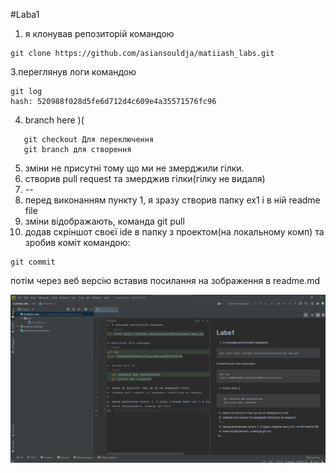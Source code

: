 #Laba1
1. я клонував репозиторій командою
````shell
git clone https://github.com/asiansouldja/matiiash_labs.git
````
3.переглянув логи командою
```shell
git log 
hash: 520988f028d5fe6d712d4c609e4a35571576fc96
```
4. branch here )( 
```shell
   git checkout Для переключення
   git branch для створення
 ```
5. зміни не присутні тому що ми не змерджили гілки.
6. створив pull request та змерджив гілки(гілку не видаля)
7. -- 
8. перед виконанням пункту 1, я зразу створив папку ex1 і в ній readme file
9. зміни відображають, команда git pull
10. додав скріншот своєї ide в папку з проектом(на локальному комп) та зробив коміт командою:
````shell
git commit
````
потім через веб версію вставив посилання на зображення в readme.md

![alt text](https://github.com/asiansouldja/matiiash_labs/blob/main/ex1/img.png "test picture")
